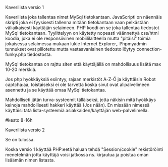 
Kaverilista versio 1

Kaverilista joka tallentaa nimet MySql tietokantaan. JavaScripti on näennäis skripti joka ei fyysisesti tallenna mitään tietokantaan vaan pelkästään väliaikaisesti käyttäjän selaimeen. PHP koodi on se joka tallentaa tiedostot MySql tietokantaan. Tyylittelyyn on käytetty nopeasti väännettyä css/html koodia, joka ei ole responsiivinen mobiililaitteella mutta "pitäisi" toimia jokaisessa selaimessa mukaan lukie Internet Explorer,. Phpmyadmin tunnukset ovat piilotettu mutta vastaavanlainen tiedosto löytyy connection-funky.php tiedostosta.

MySql tietokantaa on rajttu siten että käyttäjällä on mahdollisuus lisätä max 10-20 merkkiä.

Jos php hyökkäyksiä esiintyy, rajaan merkistöt A-Z-Ö ja käyttäisin Robot captcha:aa, toistaiseksi ei ole tarvetta koska sivut ovat alipalvelimeen asennettu ja se käyttää omaa MySql tietokantaa.

Mahdolliseti jätän turva-systeemit tälläiseksi, jotta näkisin mitä hyökkäys keinoja mahdollisesti hakkeri käyttää (Jos nään). En missään nimessä käyttäisi tätä lista-systeemiä asiakkaiden/käyttäjän web-palvelimella.

#kesto 8-16h

Kaverilista versio 2

Se on tulossa.

Koska versio 1 käyttää PHP:eetä haluan tehdä "Session/cookie" rekistöröinti menetelmän jotta käyttäjä voisi jatkossa ns. kirjautua ja poistaa oman lisäämän nimen listasta.